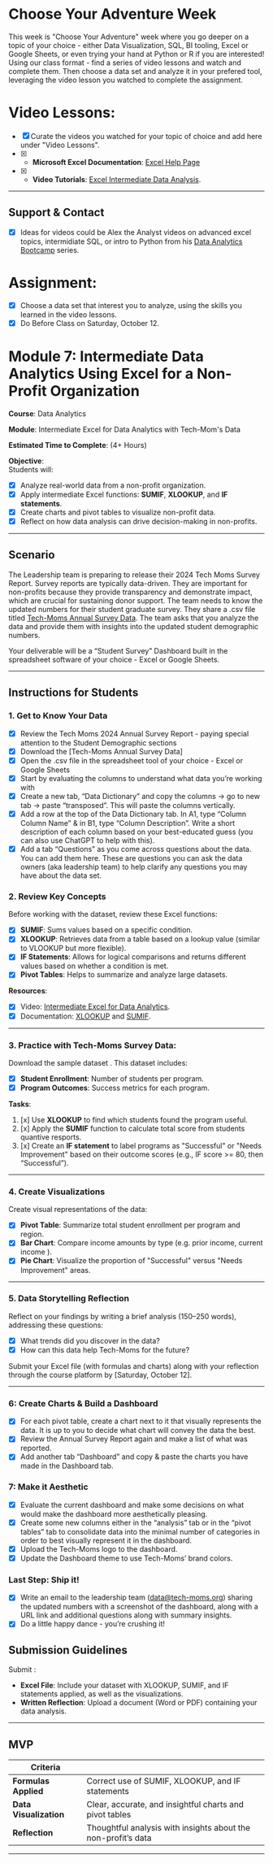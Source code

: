 # Choose Your Adventure Week 

This week is "Choose Your Adventure" week where you go deeper on a topic of your choice - either Data Visualization, SQL, BI tooling, Excel or Google Sheets, or even trying your hand at Python or R if you are interested! 
Using our class format  - find a series of video lessons and watch and complete them. Then choose a data set and analyze it in your prefered tool, leveraging the video lesson you watched to complete the assignment. 
# Video Lessons: 

- [x] Curate the videos you watched for your topic of choice and add here under "Video Lessons".
- [x] - **Microsoft Excel Documentation**: [Excel Help Page](https://support.microsoft.com/en-us/excel)
- [x] - **Video Tutorials**: [Excel Intermediate Data Analysis](https://www.youtube.com/watch?v=UeJWCqJysKI).

---

## Support & Contact  

- [x] Ideas for videos could be Alex the Analyst videos on advanced excel topics, intermidiate SQL, or intro to Python from his [Data Analytics Bootcamp](https://www.youtube.com/watch?v=PSNXoAs2FtQ) series.

# Assignment: 

- [X] Choose a data set that interest you to analyze, using the skills you learned in the video lessons.
- [x] Do Before Class on Saturday, October 12.  

# Module 7: Intermediate Data Analytics Using Excel for a Non-Profit Organization

**Course**: Data Analytics

**Module**: Intermediate Excel for Data Analytics with Tech-Mom's Data

**Estimated Time to Complete**: (4+ Hours)

**Objective**:  
Students will:
- [x] Analyze real-world data from a non-profit organization.
- [x] Apply intermediate Excel functions: **SUMIF**, **XLOOKUP**, and **IF statements**.
- [x] Create charts and pivot tables to visualize non-profit data.
- [x] Reflect on how data analysis can drive decision-making in non-profits.

---

## Scenario  
The Leadership team is preparing to release their 2024 Tech Moms Survey Report. Survey reports are typically data-driven. They are important for non-profits because they provide transparency and demonstrate impact, which are crucial for sustaining donor support. The team needs to know the updated numbers for their student graduate survey. They share a .csv file titled [Tech-Moms Annual Survey Data](https://docs.google.com/spreadsheets/d/1Rf9-nhBHtUWr0t4c0paNZaaJhFpDMU8lAIbeBR_uk0Q/edit?usp=sharing). The team asks that you analyze the data and provide them with insights into the updated student demographic numbers.

Your deliverable will be a “Student Survey” Dashboard built in the spreadsheet software of your choice - Excel or Google Sheets.

---

## Instructions for Students

### 1. Get to Know Your Data

- [x] Review the Tech Moms 2024 Annual Survey Report - paying special attention to the Student Demographic sections
- [x] Download the [Tech-Moms Annual Survey Data]
- [x] Open the .csv file in the spreadsheet tool of your choice - Excel or Google Sheets
- [x] Start by evaluating the columns to understand what data you’re working with
- [x] Create a new tab, “Data Dictionary” and copy the columns -> go to new tab -> paste “transposed”. This will paste the columns vertically.
- [x] Add a row at the top of the Data Dictionary tab. In A1, type “Column Column Name” & in B1, type “Column Description”. Write a short description of each column based on your best-educated guess (you can also use ChatGPT to help with this).
- [x] Add a tab “Questions” as you come across questions about the data. You can add them here. These are questions you can ask the data owners (aka leadership team) to help clarify any questions you may have about the data set.

### 2. Review Key Concepts   
Before working with the dataset, review these Excel functions:
- [x] **SUMIF**: Sums values based on a specific condition.
- [x] **XLOOKUP**: Retrieves data from a table based on a lookup value (similar to VLOOKUP but more flexible).
- [x] **IF Statements**: Allows for logical comparisons and returns different values based on whether a condition is met.
- [x] **Pivot Tables**: Helps to summarize and analyze large datasets.

**Resources**:
- [x] Video: [Intermediate Excel for Data Analytics](https://www.youtube.com/watch?v=kghcAk7l6eA).
- [x] Documentation: [XLOOKUP](https://support.microsoft.com/en-us/office/xlookup-function) and [SUMIF](https://support.microsoft.com/en-us/office/sumif-function-169b8c99-c05c-4483-a712-1697a653039b).

---

### 3. Practice with Tech-Moms Survey Data:  
Download the sample dataset . This dataset includes:
- [x] **Student Enrollment**: Number of students per program.
- [x] **Program Outcomes**: Success metrics for each program.

**Tasks**:
1. [x] Use **XLOOKUP** to find which students found the program useful.
2. [x] Apply the **SUMIF** function to calculate total score from students quantive resports.
3. [x] Create an **IF statement** to label programs as "Successful" or "Needs Improvement" based on their outcome scores (e.g., IF score >= 80, then “Successful”).

---

### 4. Create Visualizations   
Create visual representations of the data:
- [x] **Pivot Table**: Summarize total student enrollment per program and region.
- [x] **Bar Chart**: Compare income amounts by type (e.g. prior income, current income ).
- [x] **Pie Chart**: Visualize the proportion of "Successful" versus "Needs Improvement" areas.

---

### 5. Data Storytelling Reflection   
Reflect on your findings by writing a brief analysis (150–250 words), addressing these questions:
- [x] What trends did you discover in the data?
- [x] How can this data help Tech-Moms for the future?

Submit your Excel file (with formulas and charts) along with your reflection through the course platform by [Saturday, October 12].

---
### 6: Create Charts & Build a Dashboard

- [x] For each pivot table, create a chart next to it that visually represents the data. It is up to you to decide what chart will convey the data the best.
- [x] Review the Annual Survey Report again and make a list of what was reported.
- [x] Add another tab “Dashboard” and copy & paste the charts you have made in the Dashboard tab.

### 7: Make it Aesthetic

- [x] Evaluate the current dashboard and make some decisions on what would make the dashboard more aesthetically pleasing.
- [x] Create some new columns either in the “analysis” tab or in the “pivot tables” tab to consolidate data into the minimal number of categories in order to best visually represent it in the dashboard.
- [x] Upload the Tech-Moms logo to the dashboard.
- [x] Update the Dashboard theme to use Tech-Moms’ brand colors.

### Last Step: Ship it!

- [x] Write an email to the leadership team (data@tech-moms.org) sharing the updated numbers with a screenshot of the dashboard, along with a URL link and additional questions along with summary insights.
- [x] Do a little happy dance - you’re crushing it!

## Submission Guidelines  
Submit :
- **Excel File**: Include your dataset with XLOOKUP, SUMIF, and IF statements applied, as well as the visualizations.
- **Written Reflection**: Upload a document (Word or PDF) containing your data analysis.

---

## MVP

| **Criteria**          |               | 
|-----------------------|-----------------------------------------|
| **Formulas Applied**   | Correct use of SUMIF, XLOOKUP, and IF statements | 
| **Data Visualization** | Clear, accurate, and insightful charts and pivot tables |          
| **Reflection**         | Thoughtful analysis with insights about the non-profit’s data |

---



